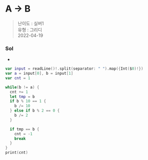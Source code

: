# A → B
> 난이도 : 실버1   
> 유형 : 그리디  
> 2022-04-19

### Sol
- 
      
```Swift
var input = readLine()!.split(separator: " ").map({Int($0)!})
var a = input[0], b = input[1]
var cnt = 1

while(b != a) {
  cnt += 1
  let tmp = b
  if b % 10 == 1 {
    b /= 10
  } else if b % 2 == 0 {
    b /= 2
  }

  if tmp == b {
    cnt = -1
    break
  }
}
print(cnt)
```
